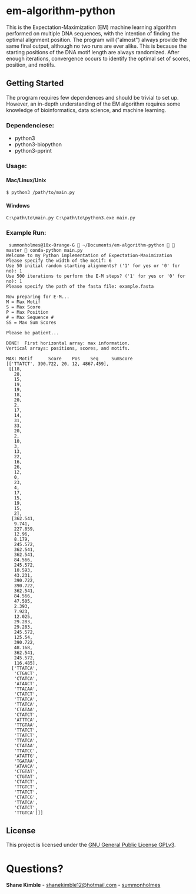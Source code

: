 # em-algorithm-python
This is the Expectation-Maximization (EM) machine learning algorithm performed on multiple DNA sequences, with the intention of finding the optimal alignment position.  The program will ("almost") always provide the same final output, although no two runs are ever alike.  This is because the starting positions of the DNA motif length are always randomized.  After enough iterations, convergence occurs to identify the optimal set of scores, position, and motifs.

## Getting Started
The program requires few dependences and should be trivial to set up.  However, an in-depth understanding of the EM algorithm requires some knowledge of bioinformatics, data science, and machine learning.

### Dependenciese:
* python3  
* python3-biopython  
* python3-pprint  

### Usage:
#### Mac/Linux/Unix
```
$ python3 /path/to/main.py
```
#### Windows
```
C:\path\to\main.py C:\path\to\python3.exe main.py
```
### Example Run:
```
 summonholmes@10x-Orange-G  ~/Documents/em-algorithm-python   master  conda-python main.py
Welcome to my Python implementation of Expectation-Maximization
Please specify the width of the motif: 6
Use 50 initial random starting alignments? ('1' for yes or '0' for no): 1
Use 500 iterations to perform the E-M steps? ('1' for yes or '0' for no): 1
Please specify the path of the fasta file: example.fasta

Now preparing for E-M...
M = Max Motif
S = Max Score
P = Max Position
# = Max Sequence #
SS = Max Sum Scores

Please be patient...

DONE!  First horizontal array: max information.
Vertical arrays: positions, scores, and motifs.

MAX: Motif      Score    Pos    Seq     SumScore
[['TTATCT', 390.722, 20, 12, 4867.459],
 [[18,
   28,
   15,
   19,
   19,
   18,
   20,
   2,
   17,
   14,
   31,
   33,
   20,
   2,
   10,
   3,
   13,
   22,
   16,
   26,
   12,
   0,
   23,
   4,
   17,
   15,
   19,
   15,
   2],
  [362.541,
   9.741,
   227.859,
   12.96,
   8.179,
   245.572,
   362.541,
   362.541,
   84.566,
   245.572,
   10.593,
   43.231,
   390.722,
   390.722,
   362.541,
   84.566,
   47.505,
   2.393,
   7.923,
   12.025,
   29.283,
   29.283,
   245.572,
   125.54,
   390.722,
   48.168,
   362.541,
   245.572,
   116.485],
  ['TTATCA',
   'CTGACT',
   'CTATCA',
   'ATAACT',
   'TTACAA',
   'CTATCT',
   'TTATCA',
   'TTATCA',
   'CTATAA',
   'CTATCT',
   'ATTTCA',
   'TTGTAA',
   'TTATCT',
   'TTATCT',
   'TTATCA',
   'CTATAA',
   'TTATCC',
   'ATATTG',
   'TGATAA',
   'ATAACA',
   'CTGTAT',
   'CTGTAT',
   'CTATCT',
   'TTGTCT',
   'TTATCT',
   'CTATCG',
   'TTATCA',
   'CTATCT',
   'TTGTCA']]]
```

## License
This project is licensed under the [GNU General Public License GPLv3](https://www.gnu.org/licenses/gpl-3.0.en.html).

# Questions?
**Shane Kimble** - shanekimble12@hotmail.com - [summonholmes](https://github.com/summonholmes)
